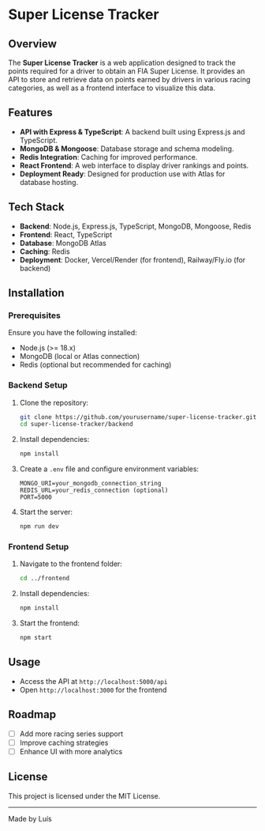 # Super License Tracker

## Overview
The **Super License Tracker** is a web application designed to track the points required for a driver to obtain an FIA Super License. It provides an API to store and retrieve data on points earned by drivers in various racing categories, as well as a frontend interface to visualize this data.

## Features
- **API with Express & TypeScript**: A backend built using Express.js and TypeScript.
- **MongoDB & Mongoose**: Database storage and schema modeling.
- **Redis Integration**: Caching for improved performance.
- **React Frontend**: A web interface to display driver rankings and points.
- **Deployment Ready**: Designed for production use with Atlas for database hosting.

## Tech Stack
- **Backend**: Node.js, Express.js, TypeScript, MongoDB, Mongoose, Redis
- **Frontend**: React, TypeScript
- **Database**: MongoDB Atlas
- **Caching**: Redis
- **Deployment**: Docker, Vercel/Render (for frontend), Railway/Fly.io (for backend)

## Installation
### Prerequisites
Ensure you have the following installed:
- Node.js (>= 18.x)
- MongoDB (local or Atlas connection)
- Redis (optional but recommended for caching)

### Backend Setup
1. Clone the repository:
   ```bash
   git clone https://github.com/yourusername/super-license-tracker.git
   cd super-license-tracker/backend
   ```
2. Install dependencies:
   ```bash
   npm install
   ```
3. Create a `.env` file and configure environment variables:
   ```env
   MONGO_URI=your_mongodb_connection_string
   REDIS_URL=your_redis_connection (optional)
   PORT=5000
   ```
4. Start the server:
   ```bash
   npm run dev
   ```

### Frontend Setup
1. Navigate to the frontend folder:
   ```bash
   cd ../frontend
   ```
2. Install dependencies:
   ```bash
   npm install
   ```
3. Start the frontend:
   ```bash
   npm start
   ```

## Usage
- Access the API at `http://localhost:5000/api`
- Open `http://localhost:3000` for the frontend

## Roadmap
- [ ] Add more racing series support
- [ ] Improve caching strategies
- [ ] Enhance UI with more analytics

## License
This project is licensed under the MIT License.

---
Made by Luís


